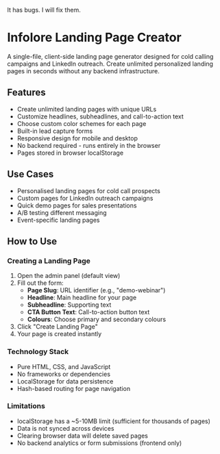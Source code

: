 It has bugs. I will fix them. 

# Infolore Landing Page Creator

A single-file, client-side landing page generator designed for cold calling campaigns and LinkedIn outreach. Create unlimited personalized landing pages in seconds without any backend infrastructure.

## Features

- Create unlimited landing pages with unique URLs
- Customize headlines, subheadlines, and call-to-action text
- Choose custom color schemes for each page
- Built-in lead capture forms
- Responsive design for mobile and desktop
- No backend required - runs entirely in the browser
- Pages stored in browser localStorage

## Use Cases

- Personalised landing pages for cold call prospects
- Custom pages for LinkedIn outreach campaigns
- Quick demo pages for sales presentations
- A/B testing different messaging
- Event-specific landing pages

## How to Use

### Creating a Landing Page

1. Open the admin panel (default view)
2. Fill out the form:
   - **Page Slug**: URL identifier (e.g., "demo-webinar")
   - **Headline**: Main headline for your page
   - **Subheadline**: Supporting text
   - **CTA Button Text**: Call-to-action button text
   - **Colours**: Choose primary and secondary colours
3. Click "Create Landing Page"
4. Your page is created instantly


### Technology Stack

- Pure HTML, CSS, and JavaScript
- No frameworks or dependencies
- LocalStorage for data persistence
- Hash-based routing for page navigation

### Limitations

- localStorage has a ~5-10MB limit (sufficient for thousands of pages)
- Data is not synced across devices
- Clearing browser data will delete saved pages
- No backend analytics or form submissions (frontend only)



